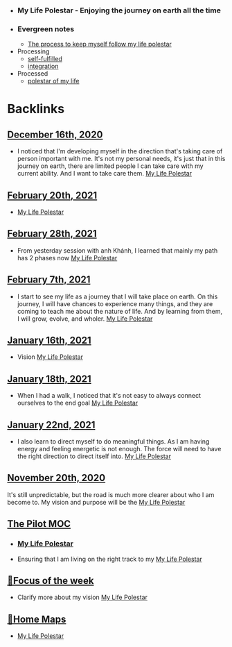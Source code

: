 - ### My Life Polestar - Enjoying the journey on earth all the time
- ### Evergreen notes 
    - [The process to keep myself follow my life polestar](<The process to keep myself follow my life polestar.md>)
- Processing
    - [self-fulfilled](<self-fulfilled.md>)
    - [integration](<integration.md>)
- Processed
    - [polestar of my life](<polestar of my life.md>)

# Backlinks
## [December 16th, 2020](<December 16th, 2020.md>)
- I noticed that I'm developing myself in the direction that's taking care of person important with me. It's not my personal needs, it's just that in this journey on earth, there are limited people I can take care with my current ability. And I want to take care them. [My Life Polestar](<My Life Polestar.md>)

## [February 20th, 2021](<February 20th, 2021.md>)
- [My Life Polestar](<My Life Polestar.md>)

## [February 28th, 2021](<February 28th, 2021.md>)
- From yesterday session with anh Khánh, I learned that mainly my path has 2 phases now [My Life Polestar](<My Life Polestar.md>)

## [February 7th, 2021](<February 7th, 2021.md>)
- I start to see my life as a journey that I will take place on earth. On this journey, I will have chances to experience many things, and they are coming to teach me about the nature of life. And by learning from them, I will grow, evolve, and wholer. [My Life Polestar](<My Life Polestar.md>)

## [January 16th, 2021](<January 16th, 2021.md>)
- Vision [My Life Polestar](<My Life Polestar.md>)

## [January 18th, 2021](<January 18th, 2021.md>)
- When I had a walk, I noticed that it's not easy to always connect ourselves to the end goal [My Life Polestar](<My Life Polestar.md>)

## [January 22nd, 2021](<January 22nd, 2021.md>)
- I also learn to direct myself to do meaningful things. As I am having energy and feeling energetic is not enough. The force will need to have the right direction to direct itself into. [My Life Polestar](<My Life Polestar.md>)

## [November 20th, 2020](<November 20th, 2020.md>)
It's still unpredictable, but the road is much more clearer about who I am become to. My vision and purpose will be the [My Life Polestar](<My Life Polestar.md>)

## [The Pilot MOC](<The Pilot MOC.md>)
- ### [My Life Polestar](<My Life Polestar.md>)

- Ensuring that I am living on the right track to my [My Life Polestar](<My Life Polestar.md>)

## [🎯Focus of the week](<🎯Focus of the week.md>)
- Clarify more about my vision [My Life Polestar](<My Life Polestar.md>)

## [🏡Home Maps](<🏡Home Maps.md>)
- [My Life Polestar](<My Life Polestar.md>)

